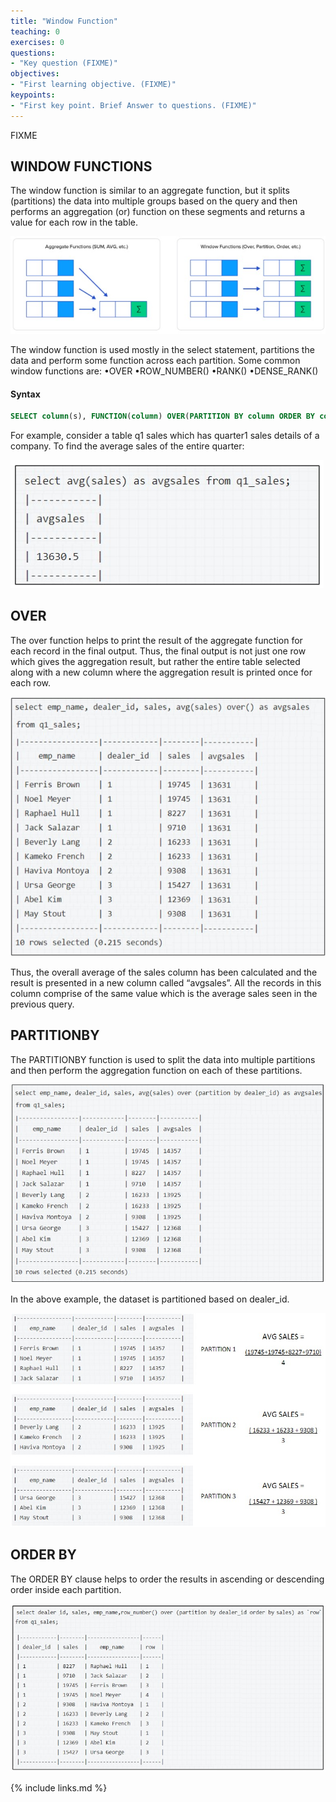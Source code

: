 ```yaml
---
title: "Window Function"
teaching: 0
exercises: 0
questions:
- "Key question (FIXME)"
objectives:
- "First learning objective. (FIXME)"
keypoints:
- "First key point. Brief Answer to questions. (FIXME)"
---
```

FIXME

## WINDOW FUNCTIONS

The window function is similar to an aggregate function, but it splits (partitions) the data into multiple groups based on the query and then performs an aggregation (or) function on these segments and returns a value for each row in the table.

![WF1](../fig/WF1.jpg)

The window function is used mostly in the select statement, partitions the data and perform some function across each partition. Some common window functions are:
•OVER
•ROW_NUMBER()
•RANK()
•DENSE_RANK()

#### Syntax
```sql
SELECT column(s), FUNCTION(column) OVER(PARTITION BY column ORDER BY column) FROM table_name
```

For example, consider a table q1 sales which has quarter1 sales details of a company. To find the average sales of the entire quarter:

![WF2](../fig/WF2.jpg)

## OVER

The over function helps to print the  result  of the  aggregate function  for each  record in the final output. Thus, the final output is not just one row which gives the aggregation result, but rather the entire table selected along with a new column where the aggregation result is printed once for each row.

![WF3](../fig/WF3.jpg)

Thus, the overall average of the sales column has been calculated and the result is presented in a new column called “avgsales”. All the records in this column comprise of the same value which is the average sales seen in the previous query.

## PARTITIONBY

The PARTITIONBY function is used to split the data into multiple partitions and then perform the aggregation function on each of these partitions.

![WF4](../fig/WF4.jpg)

In the above example, the dataset is partitioned based on dealer_id.

![WF5](../fig/WF5.jpg)

## ORDER BY

The ORDER BY clause helps to order the results in ascending or descending order inside each partition.

![WF6](../fig/WF6.jpg)

{% include links.md %}
